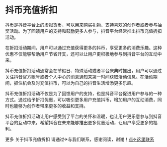 # 抖币充值折扣

抖币是抖音平台上的虚拟货币，可以用来购买礼物、支持喜欢的创作者或者参与抽奖活动。为了回馈用户的支持和鼓励更多人参与，抖音平台经常推出抖币充值折扣活动。

在折扣活动期间，用户可以通过充值获得更多的抖币，享受更多的消费乐趣。这种优惠不仅能够帮助用户节省开支，还可以让用户更积极地参与到抖音平台的互动中来。

抖币充值折扣活动通常会在节假日、特殊活动或者平台庆典时推出，用户可以通过关注抖音官方账号或者个人中心的消息通知来第一时间获取活动信息。在活动期间，抓住机会及时充值抖币，可以为自己的抖音生活增添更多乐趣。

抖币充值折扣活动不仅是为了回馈用户的支持，也是抖音平台促进用户参与的一种方式。通过给予折扣优惠，可以吸引更多用户充值抖币，增加用户的互动消费，同时也能够为创作者带来更多的收益和支持。

抖币充值折扣活动让用户感受到了平台的关怀和温暖，也让用户更乐意参与到抖音平台的互动中来。希望抖音在未来能够推出更多优惠活动，让用户享受更多的福利。

更多 关于抖币充值折扣 请通过✈与我们联系，感谢阅读，谢谢！[点✈这里联系](https://jiema.k02.cc)
